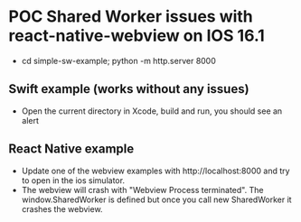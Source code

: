 # POC Shared Worker issues with react-native-webview on IOS 16.1

- cd simple-sw-example; python -m http.server 8000

## Swift example (works without any issues)

- Open the current directory in Xcode, build and run, you should see an alert

## React Native example

- Update one of the webview examples with http://localhost:8000 and try to open in the ios simulator.
- The webview will crash with "Webview Process terminated". The window.SharedWorker is defined but once you call new SharedWorker it crashes the webview.
